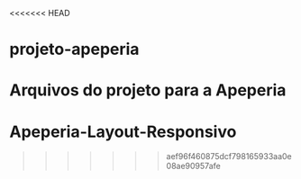 <<<<<<< HEAD
# projeto-apeperia
Arquivos do projeto para a Apeperia
=======
# Apeperia-Layout-Responsivo
>>>>>>> aef96f460875dcf798165933aa0e08ae90957afe
